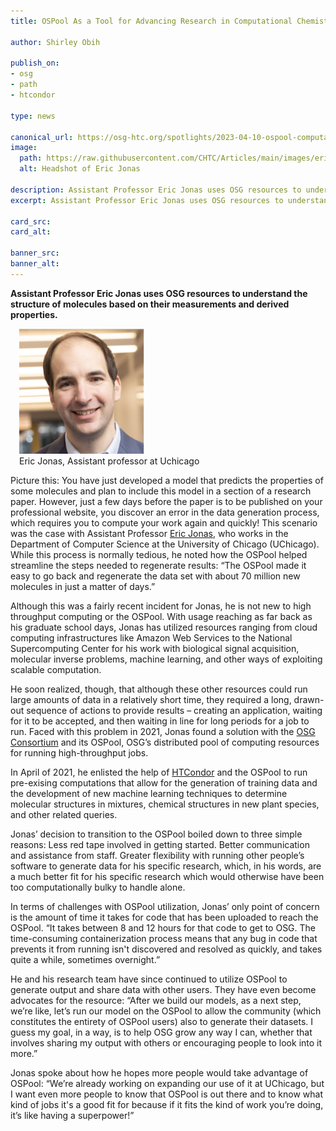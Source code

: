 ```yaml
---
title: OSPool As a Tool for Advancing Research in Computational Chemistry

author: Shirley Obih

publish_on:
- osg
- path
- htcondor

type: news

canonical_url: https://osg-htc.org/spotlights/2023-04-10-ospool-computation.html
image:
  path: https://raw.githubusercontent.com/CHTC/Articles/main/images/ericjonasheadshot.png
  alt: Headshot of Eric Jonas

description: Assistant Professor Eric Jonas uses OSG resources to understand the structure of molecules based on their measurements and derived properties.
excerpt: Assistant Professor Eric Jonas uses OSG resources to understand the structure of molecules based on their measurements and derived properties.

card_src: 
card_alt: 

banner_src: 
banner_alt: 
---
```


**Assistant Professor Eric Jonas uses OSG resources to understand the structure of molecules based on their measurements and derived properties.**
<figure class="figure float-end" style="margin-left: 1em">
  <img src='https://raw.githubusercontent.com/CHTC/Articles/main/images/ericjonasheadshot.png' height="200" width="200" class="figure-img img-fluid rounded" alt="Eric Jonas, Assistant Professor at UChicago">
  <figcaption class="figure-caption">Eric Jonas, Assistant professor at Uchicago<br/></figcaption>
</figure>

Picture this: You have just developed a model that predicts the properties of some molecules and plan to include this model in a section of a research paper. However, just a few days before the paper is to be published on your professional website, you discover an error in the data generation process, which requires you to compute your work again and quickly! 
This scenario was the case with Assistant Professor [Eric Jonas](https://jonaslab.uchicago.edu), who works in the Department of Computer Science at the University of Chicago (UChicago). 
While this process is normally tedious, he noted how the OSPool helped streamline the steps needed to regenerate results: “The OSPool made it easy to go back and regenerate the data set with about 70 million new molecules in just a matter of days.”

Although this was a fairly recent incident for Jonas, he is not new to high throughput computing or the OSPool. With usage reaching as far back as his graduate school days, Jonas has utilized resources ranging from cloud computing infrastructures like Amazon Web Services to the National Supercomputing Center for his work with biological signal acquisition, molecular inverse problems, machine learning, and other ways of exploiting scalable computation. 

He soon realized, though, that although these other resources could run large amounts of data in a relatively short time, they required a long, drawn-out sequence of actions to provide results – creating an application, waiting for it to be accepted, and then waiting in line for long periods for a job to run. Faced with this problem in 2021, Jonas found a solution with the [OSG Consortium](https://osg-htc.org) and its OSPool, OSG’s distributed pool of computing resources for running high-throughput jobs.

In April of 2021, he enlisted the help of [HTCondor](https://htcondor.com) and the OSPool to run pre-exising computations that allow for the generation of training data and the development of new machine learning techniques to determine molecular structures in mixtures, chemical structures in new plant species, and other related queries. 

Jonas’ decision to transition to the OSPool boiled down to three simple reasons:
Less red tape involved in getting started.
Better communication and assistance from staff.
Greater flexibility with running other people’s software to generate data for his specific research, which, in his words, are a much better fit for his specific research which would otherwise have been too computationally bulky to handle alone.

In terms of challenges with OSPool utilization, Jonas’ only point of concern is the amount of time it takes for code that has been uploaded to reach the OSPool. “It takes between 8 and 12 hours for that code to get to OSG. The time-consuming containerization process means that any bug in code that prevents it from running isn't discovered and resolved as quickly, and takes quite a while, sometimes overnight.”

He and his research team have since continued to utilize OSPool to generate output and share data with other users. They have even become advocates for the resource: “After we build our models, as a next step, we’re like, let’s run our model on the OSPool to allow the community (which constitutes the entirety of OSPool users) also to generate their datasets. I guess my goal, in a way, is to help OSG grow any way I can, whether that involves sharing my output with others or encouraging people to look into it more.”

Jonas spoke about how he hopes more people would take advantage of OSPool:
“We’re already working on expanding our use of it at UChicago, but I want even more people to know that OSPool is out there and to know what kind of jobs it's a good fit for because if it fits the kind of work you’re doing, it’s like having a superpower!”

